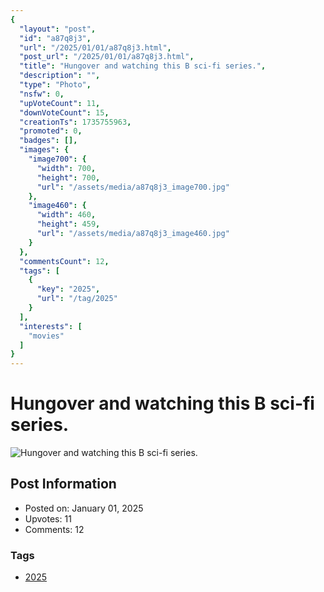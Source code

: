 ```yaml
---
{
  "layout": "post",
  "id": "a87q8j3",
  "url": "/2025/01/01/a87q8j3.html",
  "post_url": "/2025/01/01/a87q8j3.html",
  "title": "Hungover and watching this B sci-fi series.",
  "description": "",
  "type": "Photo",
  "nsfw": 0,
  "upVoteCount": 11,
  "downVoteCount": 15,
  "creationTs": 1735755963,
  "promoted": 0,
  "badges": [],
  "images": {
    "image700": {
      "width": 700,
      "height": 700,
      "url": "/assets/media/a87q8j3_image700.jpg"
    },
    "image460": {
      "width": 460,
      "height": 459,
      "url": "/assets/media/a87q8j3_image460.jpg"
    }
  },
  "commentsCount": 12,
  "tags": [
    {
      "key": "2025",
      "url": "/tag/2025"
    }
  ],
  "interests": [
    "movies"
  ]
}
---
```


# Hungover and watching this B sci-fi series.

![Hungover and watching this B sci-fi series.](/assets/media/a87q8j3_image700.jpg)

## Post Information

- Posted on: January 01, 2025
- Upvotes: 11
- Comments: 12

### Tags

- [2025](/tag/2025)
